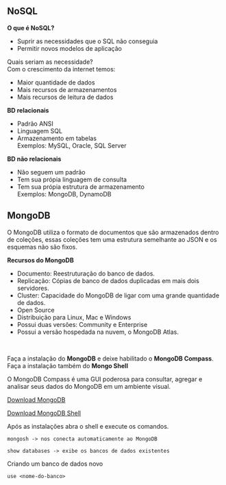 ## NoSQL

**O que é NoSQL?**
- Suprir as necessidades que o SQL não conseguia
- Permitir novos modelos de aplicação

Quais seriam as necessidade?<br>
Com o crescimento da internet temos:
- Maior quantidade de dados
- Mais recursos de armazenamentos
- Mais recursos de leitura de dados

**BD relacionais**
- Padrão ANSI
- Linguagem SQL
- Armazenamento em tabelas<br>
Exemplos: MySQL, Oracle, SQL Server

**BD não relacionais**
- Não seguem um padrão
- Tem sua própia linguagem de consulta
- Tem sua própia estrutura de armazenamento<br>
Exemplos: MongoDB, DynamoDB

## MongoDB
O MongoDB utiliza o formato de documentos que são armazenados dentro de coleções, essas coleções tem uma estrutura semelhante ao JSON e os esquemas não são fixos.

**Recursos do MongoDB**
- Documento: Reestruturação do banco de dados.
- Replicação: Cópias de banco de dados duplicadas em mais dois servidores.
- Cluster: Capacidade do MongoDB de ligar com uma grande quantidade de dados.
- Open Source
- Distribuição para Linux, Mac e Windows
- Possui duas versões: Community e Enterprise
- Possui a versão hospedada na nuvem, o MongoDB Atlas.
  

<br>

Faça a instalação do **MongoDB** e deixe habilitado o **MongoDB Compass**.
Faça a instalação também do **Mongo Shell**

O MongoDB Compass é uma GUI poderosa para consultar, agregar e analisar seus dados do MongoDB em um ambiente visual.

[Download MongoDB](https://www.mongodb.com/try/download/community)

[Download MongoDB Shell ](https://www.mongodb.com/try/download/shell)

Após as instalações abra o shell e execute os comandos.

```
mongosh -> nos conecta automaticamente ao MongoDB

show databases -> exibe os bancos de dados existentes
```

Criando um banco de dados novo
```
use <nome-do-banco>
```
